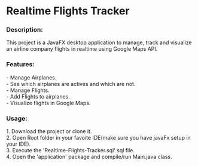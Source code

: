 <h1>Realtime Flights Tracker</h1>
<h3>Description:</h3>
This project is a JavaFX desktop application to manage, track and visualize an airline company flights in realtime using Google Maps API.
<h3>Features:</h3>
- Manage Airplanes.<br/>
- See which airplanes are actives and which are not.<br/>
- Manage Flights.<br/>
- Add Flights to airplanes.<br/>
- Visualize flights in Google Maps.
<h3>Usage:</h3>
1. Download the project or clone it.<br/>
2. Open Root folder in your favoite IDE(make sure you have javaFx setup in your IDE).<br/>
3. Execute the 'Realtime-Flights-Tracker.sql' sql file.<br/>
4. Open the 'application' package and compile/run Main.java class.
